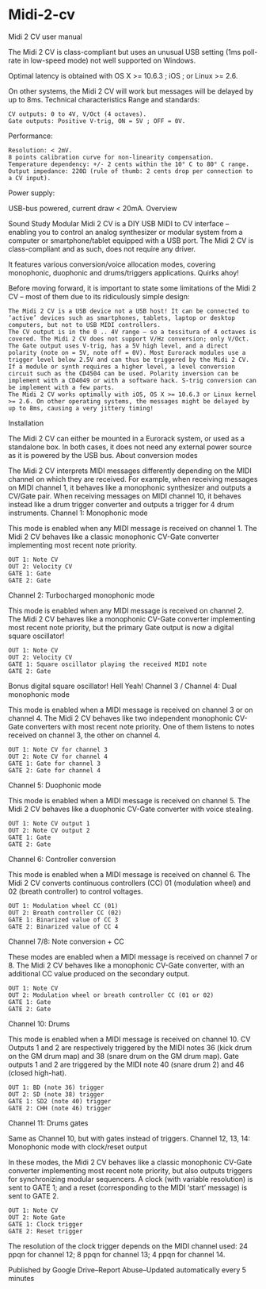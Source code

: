 # Midi-2-cv

Midi 2 CV user manual

The Midi 2 CV is class-compliant but uses an unusual USB setting (1ms poll-rate in low-speed mode) not well supported on Windows.

Optimal latency is obtained with OS X >= 10.6.3 ; iOS ; or Linux >= 2.6.

On other systems, the Midi 2 CV will work but messages will be delayed by up to 8ms.
Technical characteristics
Range and standards:

    CV outputs: 0 to 4V, V/Oct (4 octaves).
    Gate outputs: Positive V-trig, ON = 5V ; OFF = 0V.

Performance:

    Resolution: < 2mV.
    8 points calibration curve for non-linearity compensation.
    Temperature dependency: +/- 2 cents within the 10° C to 80° C range.
    Output impedance: 220Ω (rule of thumb: 2 cents drop per connection to a CV input).

Power supply:

USB-bus powered, current draw < 20mA.
Overview

Sound Study Modular Midi 2 CV is a DIY USB MIDI to CV interface – enabling you to control an analog synthesizer or modular system from a computer or smartphone/tablet equipped with a USB port. The Midi 2 CV is class-compliant and as such, does not require any driver.

It features various conversion/voice allocation modes, covering monophonic, duophonic and drums/triggers applications.
Quirks ahoy!

Before moving forward, it is important to state some limitations of the Midi 2 CV – most of them due to its ridiculously simple design:

    The Midi 2 CV is a USB device not a USB host! It can be connected to ‘active’ devices such as smartphones, tablets, laptop or desktop computers, but not to USB MIDI controllers.
    The CV output is in the 0 .. 4V range – so a tessitura of 4 octaves is covered. The Midi 2 CV does not support V/Hz conversion; only V/Oct.
    The Gate output uses V-trig, has a 5V high level, and a direct polarity (note on = 5V, note off = 0V). Most Eurorack modules use a trigger level below 2.5V and can thus be triggered by the Midi 2 CV. If a module or synth requires a higher level, a level conversion circuit such as the CD4504 can be used. Polarity inversion can be implement with a CD4049 or with a software hack. S-trig conversion can be implement with a few parts.
    The Midi 2 CV works optimally with iOS, OS X >= 10.6.3 or Linux kernel >= 2.6. On other operating systems, the messages might be delayed by up to 8ms, causing a very jittery timing!

Installation

The Midi 2 CV can either be mounted in a Eurorack system, or used as a standalone box. In both cases, it does not need any external power source as it is powered by the USB bus.
About conversion modes

The Midi 2 CV interprets MIDI messages differently depending on the MIDI channel on which they are received. For example, when receiving messages on MIDI channel 1, it behaves like a monophonic synthesizer and outputs a CV/Gate pair. When receiving messages on MIDI channel 10, it behaves instead like a drum trigger converter and outputs a trigger for 4 drum instruments.
Channel 1: Monophonic mode

This mode is enabled when any MIDI message is received on channel 1. The Midi 2 CV behaves like a classic monophonic CV-Gate converter implementing most recent note priority.

    OUT 1: Note CV
    OUT 2: Velocity CV
    GATE 1: Gate
    GATE 2: Gate

Channel 2: Turbocharged monophonic mode

This mode is enabled when any MIDI message is received on channel 2. The Midi 2 CV behaves like a monophonic CV-Gate converter implementing most recent note priority, but the primary Gate output is now a digital square oscillator!

    OUT 1: Note CV
    OUT 2: Velocity CV
    GATE 1: Square oscillator playing the received MIDI note
    GATE 2: Gate

Bonus digital square oscillator! Hell Yeah!
Channel 3 / Channel 4: Dual monophonic mode

This mode is enabled when a MIDI message is received on channel 3 or on channel 4. The Midi 2 CV behaves like two independent monophonic CV-Gate converters with most recent note priority. One of them listens to notes received on channel 3, the other on channel 4.

    OUT 1: Note CV for channel 3
    OUT 2: Note CV for channel 4
    GATE 1: Gate for channel 3
    GATE 2: Gate for channel 4

Channel 5: Duophonic mode

This mode is enabled when a MIDI message is received on channel 5. The Midi 2 CV behaves like a duophonic CV-Gate converter with voice stealing.

    OUT 1: Note CV output 1
    OUT 2: Note CV output 2
    GATE 1: Gate
    GATE 2: Gate

Channel 6: Controller conversion

This mode is enabled when a MIDI message is received on channel 6. The Midi 2 CV converts continuous controllers (CC) 01 (modulation wheel) and 02 (breath controller) to control voltages.

    OUT 1: Modulation wheel CC (01)
    OUT 2: Breath controller CC (02)
    GATE 1: Binarized value of CC 3
    GATE 2: Binarized value of CC 4

Channel 7/8: Note conversion + CC

These modes are enabled when a MIDI message is received on channel 7 or 8. The Midi 2 CV behaves like a monophonic CV-Gate converter, with an additional CC value produced on the secondary output.

    OUT 1: Note CV
    OUT 2: Modulation wheel or breath controller CC (01 or 02)
    GATE 1: Gate
    GATE 2: Gate

Channel 10: Drums

This mode is enabled when a MIDI message is received on channel 10. CV Outputs 1 and 2 are respectively triggered by the MIDI notes 36 (kick drum on the GM drum map) and 38 (snare drum on the GM drum map). Gate outputs 1 and 2 are triggered by the MIDI note 40 (snare drum 2) and 46 (closed high-hat).

    OUT 1: BD (note 36) trigger
    OUT 2: SD (note 38) trigger
    GATE 1: SD2 (note 40) trigger
    GATE 2: CHH (note 46) trigger

Channel 11: Drums gates

Same as Channel 10, but with gates instead of triggers.
Channel 12, 13, 14: Monophonic mode with clock/reset output

In these modes, the Midi 2 CV behaves like a classic monophonic CV-Gate converter implementing most recent note priority, but also outputs triggers for synchronizing modular sequencers. A clock (with variable resolution) is sent to GATE 1; and a reset (corresponding to the MIDI ‘start’ message) is sent to GATE 2.

    OUT 1: Note CV
    OUT 2: Note Gate
    GATE 1: Clock trigger
    GATE 2: Reset trigger

The resolution of the clock trigger depends on the MIDI channel used: 24 ppqn for channel 12; 8 ppqn for channel 13; 4 ppqn for channel 14.

Published by Google Drive–Report Abuse–Updated automatically every 5 minutes
